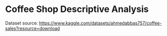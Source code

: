 # Coffee Shop Descriptive Analysis

Dataset source: https://www.kaggle.com/datasets/ahmedabbas757/coffee-sales?resource=download